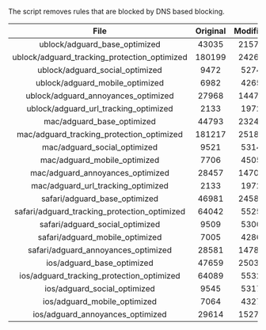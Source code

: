 The script removes rules that are blocked by DNS based blocking.


| File | Original | Modified |
|:----:|:-----:|:-----:|
| ublock/adguard_base_optimized | 43035 | 21574 |
| ublock/adguard_tracking_protection_optimized | 180199 | 24263 |
| ublock/adguard_social_optimized | 9472 | 5274 |
| ublock/adguard_mobile_optimized | 6982 | 4265 |
| ublock/adguard_annoyances_optimized | 27968 | 14470 |
| ublock/adguard_url_tracking_optimized | 2133 | 1972 |
| mac/adguard_base_optimized | 44793 | 23245 |
| mac/adguard_tracking_protection_optimized | 181217 | 25184 |
| mac/adguard_social_optimized | 9521 | 5314 |
| mac/adguard_mobile_optimized | 7706 | 4505 |
| mac/adguard_annoyances_optimized | 28457 | 14706 |
| mac/adguard_url_tracking_optimized | 2133 | 1972 |
| safari/adguard_base_optimized | 46981 | 24580 |
| safari/adguard_tracking_protection_optimized | 64042 | 5525 |
| safari/adguard_social_optimized | 9509 | 5300 |
| safari/adguard_mobile_optimized | 7005 | 4286 |
| safari/adguard_annoyances_optimized | 28581 | 14783 |
| ios/adguard_base_optimized | 47659 | 25038 |
| ios/adguard_tracking_protection_optimized | 64089 | 5532 |
| ios/adguard_social_optimized | 9545 | 5317 |
| ios/adguard_mobile_optimized | 7064 | 4327 |
| ios/adguard_annoyances_optimized | 29614 | 15279 |